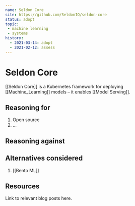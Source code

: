 ```yaml
---
name: Seldon Core
site: https://github.com/SeldonIO/seldon-core
status: adopt
topic: 
 - machine learning
 - systems
history:
  - 2021-03-14: adopt
  - 2021-02-12: assess
---
```


# Seldon Core

[[Seldon Core]] is a Kubernetes framework for deploying [[Machine_Learning]] models – it enables [[Model Serving]].

## Reasoning for
1. Open source
2. ...

## Reasoning against

## Alternatives considered
1. [[Bento ML]]

## Resources
Link to relevant blog posts here.